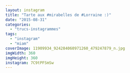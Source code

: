```yaml
---
layout: instagram
title: "Tarte aux #mirabelles de #Lorraine :)"
date: "2015-08-31"
categories: 
  - "trucs-instagrammes"
tags: 
  - "instagram"
  - "miam"
coverImage: 11909934_924284060971260_479247879_n.jpg
imgWidth: 360
imgHeight: 360
instagram: 7C9tPFSmSw
---
```

